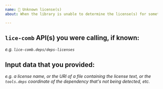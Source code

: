 ```yaml
---
name: 🤔 Unknown license(s)
about: When the library is unable to determine the license(s) for something (a license name, text, pom.xml file, etc. etc.) that it should be able to. ⁉️

---
```


## `lice-comb` API(s) you were calling, if known:

_e.g. `lice-comb.deps/deps-licenses`_

## Input data that you provided:

_e.g. a license name, or the URI of a file containing the license text, or the `tools.deps` coordinate of the dependency that's not being detected, etc._
